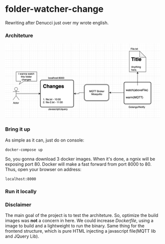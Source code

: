 # folder-watcher-change

Rewriting after Denucci just over my wrote english.

### Architeture

![Arch](./imgs/arch.png)

### Bring it up

As simple as it can, just do on console:

    docker-compose up

So, you gonna download 3 docker images. When it's done, a ngnix will be exposing port 80. Docker will make a fast forward from port 8000 to 80. Thus, open your browser on address:

    localhost:8000

### Run it locally

### Disclaimer

The main goal of the project is to test the architeture. So, optimize the build images was **not** a concern in here. We could increase _Dockerfile_, using a image to build and a lightweight to run the binary. Same thing for the frontend structure, which is pure HTML injecting a javascript file(MQTT lib and JQuery Lib).
